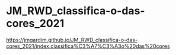 # JM_RWD_classifica-o-das-cores_2021
https://jmgardim.github.io/JM_RWD_classifica-o-das-cores_2021/index.classifica%C3%A7%C3%A3o%20das%20cores
